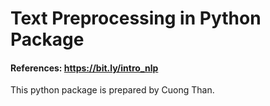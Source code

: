 # Text Preprocessing in Python Package

#### References: https://bit.ly/intro_nlp

This python package is prepared by Cuong Than.
